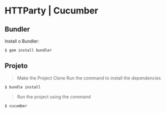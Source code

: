 # HTTParty | Cucumber

## Bundler
Install o Bundler:

```ruby
$ gem install bundler
```

## Projeto

>Make the Project Clone
>Run the command to install the dependencies
```ruby
$ bundle install
```
>Run the project using the command
```ruby
$ cucumber
```